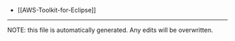* [[AWS-Toolkit-for-Eclipse]]

*****
NOTE: this file is automatically generated. Any edits will be overwritten.
